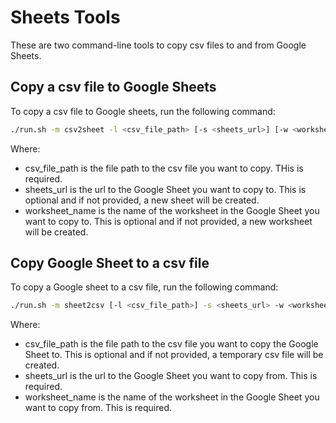 # Sheets Tools

These are two command-line tools to copy csv files to and from Google Sheets.

## Copy a csv file to Google Sheets

To copy a csv file to Google sheets, run the following command:
```bash
./run.sh -m csv2sheet -l <csv_file_path> [-s <sheets_url>] [-w <worksheet_name>]
```

Where:
- csv_file_path is the file path to the csv file you want to copy. THis is required.
- sheets_url is the url to the Google Sheet you want to copy to. This is optional and if not provided, a new sheet will be created.
- worksheet_name is the name of the worksheet in the Google Sheet you want to copy to. This is optional and if not provided, a new worksheet will be created.

## Copy Google Sheet to a csv file

To copy a Google sheet to a csv file, run the following command:
```bash
./run.sh -m sheet2csv [-l <csv_file_path>] -s <sheets_url> -w <worksheet_name>
```

Where:
- csv_file_path is the file path to the csv file you want to copy the Google Sheet to. This is optional and if not provided, a temporary csv file will be created.
- sheets_url is the url to the Google Sheet you want to copy from. This is required.
- worksheet_name is the name of the worksheet in the Google Sheet you want to copy from. This is required.